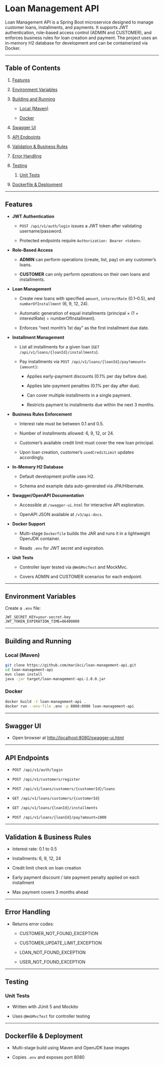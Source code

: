 
# Loan Management API

Loan Management API is a Spring Boot microservice designed to manage customer loans, installments, and payments. It supports JWT authentication, role-based access control (ADMIN and CUSTOMER), and enforces business rules for loan creation and payment. The project uses an in-memory H2 database for development and can be containerized via Docker.

----------

## Table of Contents

1.  [Features](#features)
    
2.  [Environment Variables](#environment-variables)
    
3.  [Building and Running](#building-and-running)
    
    -   [Local (Maven)](#local-maven)
        
    -   [Docker](#docker)
        
4.  [Swagger UI](#swagger-ui)
    
5.  [API Endpoints](#api-endpoints)
        
6.  [Validation & Business Rules](#validation--business-rules)
        
7.  [Error Handling](#error-handling)
    
8.  [Testing](#testing)
    
    1.  [Unit Tests](#unit-tests)
        
9.  [Dockerfile & Deployment](#dockerfile--deployment)
    

----------

## Features

-   **JWT Authentication**
    
    -   `POST /api/v1/auth/login` issues a JWT token after validating username/password.
        
    -   Protected endpoints require `Authorization: Bearer <token>`.
        
-   **Role-Based Access**
    
    -   **ADMIN** can perform operations (create, list, pay) on any customer’s loans.
        
    -   **CUSTOMER** can only perform operations on their own loans and installments.
        
-   **Loan Management**
    
    -   Create new loans with specified `amount`, `interestRate` (0.1–0.5), and `numberOfInstallment` (6, 9, 12, 24).
        
    -   Automatic generation of equal installments (principal × (1 + interestRate) ÷ numberOfInstallment).
        
    -   Enforces “next month’s 1st day” as the first installment due date.
        
-   **Installment Management**
    
    -   List all installments for a given loan (`GET /api/v1/loans/{loanId}/installments`).
        
    -   Pay installments via `POST /api/v1/loans/{loanId}/pay?amount={amount}`:
        
        -   Applies early-payment discounts (0.1% per day before due).
            
        -   Applies late-payment penalties (0.1% per day after due).
            
        -   Can cover multiple installments in a single payment.
            
        -   Restricts payment to installments due within the next 3 months.
            
-   **Business Rules Enforcement**
    
    -   Interest rate must be between 0.1 and 0.5.
        
    -   Number of installments allowed: 6, 9, 12, or 24.
        
    -   Customer’s available credit limit must cover the new loan principal.
        
    -   Upon loan creation, customer’s `usedCreditLimit` updates accordingly.
        
-   **In-Memory H2 Database**
    
    -   Default development profile uses H2.
        
    -   Schema and example data auto-generated via JPA/Hibernate.
        
-   **Swagger/OpenAPI Documentation**
    
    -   Accessible at `/swagger-ui.html` for interactive API exploration.
        
    -   OpenAPI JSON available at `/v3/api-docs`.
        
-   **Docker Support**
    
    -   Multi-stage `Dockerfile` builds the JAR and runs it in a lightweight OpenJDK container.
        
    -   Reads `.env` for JWT secret and expiration.
        
-   **Unit Tests**
    
    -   Controller layer tested via `@WebMvcTest` and MockMvc.
        
    -   Covers ADMIN and CUSTOMER scenarios for each endpoint.
----------

## Environment Variables

Create a `.env` file:

```dotenv
JWT_SECRET_KEY=your-secret-key
JWT_TOKEN_EXPIRATION_TIME=86400000

```

----------

## Building and Running

### Local (Maven)

```bash
git clone https://github.com/marikci/loan-management-api.git
cd loan-management-api
mvn clean install
java -jar target/loan-management-api-1.0.0.jar

```

### Docker

```bash
docker build -t loan-management-api .
docker run --env-file .env -p 8080:8080 loan-management-api

```

----------

## Swagger UI

-   Open browser at [http://localhost:8080/swagger-ui.html](http://localhost:8080/swagger-ui.html)
    

----------

## API Endpoints

-   `POST /api/v1/auth/login`
    
-   `POST /api/v1/customers/register`
    
-   `POST /api/v1/loans/customers/{customerId}/loans`
    
-   `GET /api/v1/loans/customers/{customerId}`
    
-   `GET /api/v1/loans/{loanId}/installments`
    
-   `POST /api/v1/loans/{loanId}/pay?amount=1000`
    

----------

## Validation & Business Rules

-   Interest rate: 0.1 to 0.5
    
-   Installments: 6, 9, 12, 24
    
-   Credit limit check on loan creation
    
-   Early payment discount / late payment penalty applied on each installment
    
-   Max payment covers 3 months ahead
    

----------

## Error Handling

-   Returns error codes:
    
    -   CUSTOMER_NOT_FOUND_EXCEPTION
        
    -   CUSTOMER_UPDATE_LIMIT_EXCEPTION
        
    -   LOAN_NOT_FOUND_EXCEPTION
        
    -   USER_NOT_FOUND_EXCEPTION
        

----------

## Testing

### Unit Tests

-   Written with JUnit 5 and Mockito
    
-   Uses `@WebMvcTest` for controller testing
----------

## Dockerfile & Deployment

-   Multi-stage build using Maven and OpenJDK base images
    
-   Copies `.env` and exposes port 8080
    
